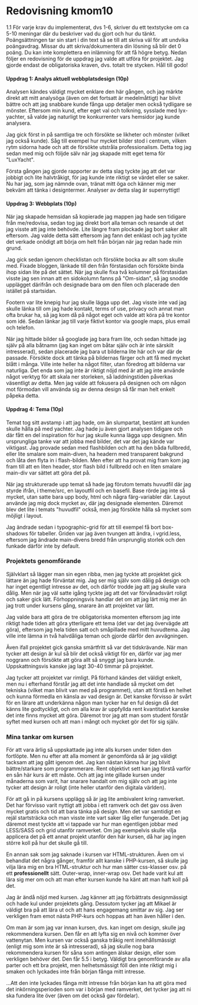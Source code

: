 ---
---
Redovisning kmom10
=========================

1.1 För varje krav du implementerat, dvs 1-6, skriver du ett textstycke om ca 5-10 meningar där du beskriver vad du gjort och hur du tänkt. Poängsättningen tar sin start i din text så se till att skriva väl för att undvika poängavdrag. Missar du att skriva/dokumentera din lösning så blir det 0 poäng. Du kan inte komplettera en inlämning för att få högre betyg.
Nedan följer en redovisning för de uppdrag jag valde att utföra för projektet. Jag gjorde endast de obligatoriska kraven, dvs. totalt tre stycken. Håll till godo!

#### Uppdrag 1: Analys aktuell webbplatsdesign (10p)
Analysen kändes väldigt mycket enklare den här gången, och jag märkte direkt att mitt analysöga (även om det fortsatt är medelmåttigt) har blivit bättre och att jag snabbare kunde fånga upp detaljer men också tydligare se mönster. Eftersom min kund, efter eget val och tolkning, sysslade med lyx-yachter, så valde jag naturligt tre konkurrenter vars hemsidor jag kunde analysera.

Jag gick först in på samtliga tre och försökte se likheter och mönster (vilket jag också kunde). Såg till exempel hur mycket bilder stod i centrum, vilken rytm sidorna hade och att de försökte utstråla professionalism. Detta tog jag sedan med mig och följde sälv när jag skapade mitt eget tema för "LuxYacht".

Första gången jag gjorde rapporter av detta slag tyckte jag att det var jobbigt och lite halvtråkigt, för jag kunde inte riktigt se värdet eller se saker. Nu har jag, som jag nämnde ovan, tränat mitt öga och känner mig mer bekväm att tänka i designtermer. Analyser av detta slag är supernyttigt!

#### Uppdrag 3: Webbplats (10p)
När jag skapade hemsidan så kopierade jag mappen jag hade sen tidigare från me/redovisa, sedan tog jag direkt bort alla teman och resande ut det jag visste att jag inte behövde. Lite längre fram plockade jag bort saker allt eftersom. Jag valde detta sätt eftersom jag fann det enklast och jag tyckte det verkade onödigt att börja om helt från början när jag redan hade min grund.

Jag gick sedan igenom checklistan och försökte bocka av allt som skulle med. Fixade bloggen, länkade till den från förstasidan och försökte binda ihop sidan lite på det sättet. När jag skulle fixa två kolumner på förstasidan visste jag sen innan att en sidokolumn fanns på "Om-sidan", så jag snodde upplägget därifrån och designade bara om den filen och placerade den istället på startsidan.

Footern var lite knepig hur jag skulle lägga upp det. Jag visste inte vad jag skulle länka till om jag hade kontakt, terms of use, privacy och annat man ofta brukar ha, så jag kom då på något eget och valde att köra på tre kontor som idé. Sedan länkar jag till varje fiktivt kontor via google maps, plus email och telefon.

När jag hittade bilder så googlade jag bara fram lite, och sedan hittade jag själv på alla båtnamn (jag kan inget om båtar själv och är inte särskilt intresserad), sedan placerade jag bara ut bilderna lite här och var där de passade. Försökte dock att tänka på bildernas färger och att få med mycket blått i många. Ville inte heller ha något filter, utan föredrog att bilderna var naturliga. Det enda som jag inte är riktigt nöjd med är att jag inte använde något verktyg för att skala ner storleken, så laddningstiden påverkas väsentligt av detta. Men jag valde att fokusera på designen och om någon mot förmodan vill använda sig av denna design så får man helt enkelt påpeka detta.

#### Uppdrag 4: Tema (10p)
Temat tog sitt avstamp i att jag hade, om än slumpartat, bestämt att kunden skulle hålla på med yachter. Jag hade ju även gjort analysen tidigare och där fått en del inspiration för hur jag skulle kunna lägga upp designen. Min ursprungliga tanke var att jobba med bilder, det var det jag kände var viktigast. Jag provade sedan med flashbilden och att ha den båda fullbredd, eller lite smalare som main-diven, ha headern med transparent bakgrund och låta den flyta in i flash-bilden. Men efter att ha provat mig fram kom jag fram till att en liten header, stor flash bild i fullbredd och en liten smalare main-div var sättet att göra det på.

När jag strukturerade upp temat så hade jag förutom temats huvudfil där jag styrde ifrån, i theme/src, en layoutfil och en basefil. Base rörde jag inte så mycket, utan satte bara upp body, html och några färg-variabler där. Layout använde jag mig dock mycket av, där jag designade elementen. Däremot blev det lite i temats "huvudfil" också, men jag försökte hålla så mycket som möjligt i layout.

Jag ändrade sedan i typographic-grid för att till exempel få bort box-shadows för tabeller. Griden var jag även tvungen att ändra, i vgrid.less, eftersom jag ändrade main-divens bredd från ursprunglig storlek och den funkade därför inte by default.


### Projektets genomförande
Självklart så lägger man sin egen ribba, men jag tyckte att projektet gick lättare än jag hade förväntat mig. Jag ser mig själv som dålig på design och har inget egentligt intresse av det, och därför trodde jag att jag skulle vara dålig. Men när jag väl satte igång tyckte jag att det var förvånadsvärt roligt och saker gick lätt. Förhoppningsvis handlar det om att jag lärt mig mer än jag trott under kursens gång, snarare än att projektet var lätt.

Jag valde bara att göra de tre obligatoriska momenten eftersom jag inte riktigt hade tiden att göra ytterligare ett tema (det var det jag övervägde att göra), eftersom jag hela tiden satt och småpillade med mitt huvudtema. Jag ville inte lämna in två halvdåliga teman och gjorde därför den avvägningen.

Även ifall projektet gick ganska smärtfritt så var det tidskrävande. När man tycker att design är kul så blir det också viktigt för en, därför var jag mer noggrann och försökte att göra allt så snyggt jag bara kunde. Uppskattningsvis kanske jag lagt 30-40 timmar på projektet.

Jag tycker att projektet var rimligt. På förhand kändes det väldigt enkelt, men nu i efterhand förstår jag att det inte handlade så mycket om det tekniska (vilket man blivit van med på programmet), utan att förstå en helhet och kunna förmedla en känsla av vad design är. Det kanske förvisso är svårt för en lärare att underkänna någon man tycker har en ful design då det känns lite godtyckligt, och om alla krav är uppfyllda rent kvantitativt kanske det inte finns mycket att göra. Däremot tror jag att man som student förstår syftet med kursen och att man i mångt och mycket gör det för sig själv.


### Mina tankar om kursen
För att vara ärlig så uppskattade jag inte alls kursen under tiden den fortlöpte. Men nu efter att alla moment är genomförda så är jag väldigt tacksam att jag gått igenom det. Jag kan nästan känna hur jag blivit bättre/starkare som programmerare. Rent objektivt sett kan jag förstå varför en sån här kurs är ett måste. Och att jag inte gillade kursen under månaderna som varit, har snarare handalt om mig själv och att jag inte tycker att design är roligt (inte heller utanför den digitala världen).

För att gå in på kursens upplägg så är jag lite ambivalent kring ramverket. Det har förvisso varit nyttigt att jobba i ett ramverk och det gav oss även mycket gratis och tid att bara tänka på design. Men det var samtidigt en rejäl startsträcka och man visste inte vart saker låg eller fungerade. Det jag däremot mest tyckte att vi tappade var hur man egentligen jobbar med LESS/SASS och grid utanför ramverket. Om jag exempelvis skulle vilja applicera det på ett annat projekt utanför den här kursen, då har jag ingen större koll på hur det skulle gå till.

En annan sak som jag saknade i kursen var HTML-strukturen. Även om vi behandlat det några gånger, framför allt kanske i PHP-kursen, så skulle jag vilja lära mig en bra HTML-struktur och hur man sätter css-klasser osv. på ett **professionellt** sätt. Outer-wrap, inner-wrap osv. Det hade varit kul att lära sig mer om och att man efter kursen kunde ha känt att man haft koll på det.

Jag är ändå nöjd med kursen. Jag känner att jag förbättrats designmässigt och hade kul under projektets gång. Dessutom tycker jag att Mikael är väldigt bra på att lära ut och att hans engagemang smittar av sig. Jag ser verkligen fram emot nästa PHP-kurs och hoppas att han även håller i den.

Om man är som jag var innan kursen, dvs. kan inget om design, skulle jag rekommendera kursen. Den får en att lyfta sig en nivå och kommer över vattenytan. Men kursen var också ganska tråkig rent innehållsmässigt (enligt mig som inte är så intresserad), så jag skulle nog bara rekommendera kursen för såna som antingen älskar design, eller som verkligen behöver det. Den får 5.5 i betyg. Väldigt bra genomförande av alla parter och ett bra projekt, men helhetsmässigt föll den inte riktigt mig i smaken och lyckades inte från början fånga mitt intresse.

...Att den inte lyckades fånga mitt intresse från början kan ha att göra med det inkörningsperioden som var i början med ramverket, det tycker jag att ni ska fundera lite över (även om det också gav fördelar). 
